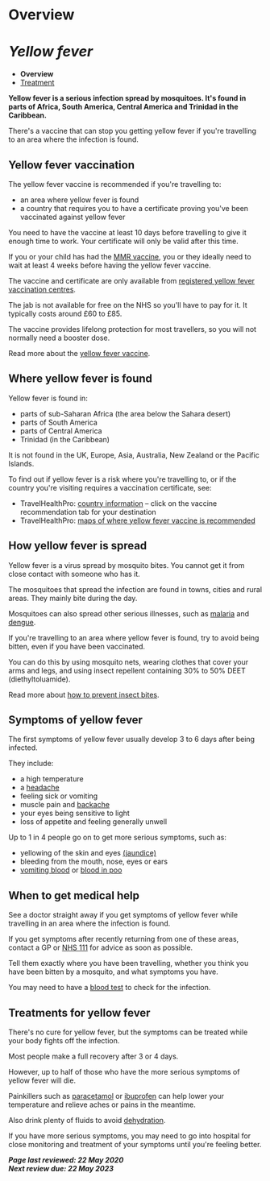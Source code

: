 # **Overview**

# *Yellow fever*

- **Overview**
- [Treatment](yellow-fever-vaccination.md)

**Yellow fever is a serious infection spread by  mosquitoes. It's found in parts of Africa, South America, Central  America and Trinidad in the Caribbean.**

There's a vaccine that can stop you getting yellow fever if you're travelling to an area where the infection is found.

## Yellow fever vaccination

The yellow fever vaccine is recommended if you're travelling to:

- an area where yellow fever is found
- a country that requires you to have a certificate proving you've been vaccinated against yellow fever

You need to have the vaccine at least 10 days before travelling to give it  enough time to work. Your certificate will only be valid after this  time.

If you or your child has had the [MMR vaccine](https://www.nhs.uk/conditions/vaccinations/mmr-vaccine/), you or they ideally need to wait at least 4 weeks before having the yellow fever vaccine.

The vaccine and certificate are only available from [registered yellow fever vaccination centres](https://nathnacyfzone.org.uk/search-centres).

The jab is not available for free on the NHS so you'll have to pay for it. It typically costs around £60 to £85.

The vaccine provides lifelong protection for most travellers, so you will not normally need a booster dose.

Read more about the [yellow fever vaccine](https://www.nhs.uk/conditions/yellow-fever/vaccination/).

## Where yellow fever is found

Yellow fever is found in:

- parts of sub-Saharan Africa (the area below the Sahara desert)
- parts of South America
- parts of Central America
- Trinidad (in the Caribbean)

It is not found in the UK, Europe, Asia, Australia, New Zealand or the Pacific Islands.

To find out if yellow fever is a risk where you're travelling to, or  if the country you're visiting requires a vaccination certificate, see:

- TravelHealthPro: [country information](https://travelhealthpro.org.uk/countries) – click on the vaccine recommendation tab for your destination
- TravelHealthPro: [maps of where yellow fever vaccine is recommended](https://nathnacyfzone.org.uk/factsheet/60/yellow-fever-maps)

## How yellow fever is spread

Yellow fever is a virus spread by mosquito bites. You cannot get it from close contact with someone who has it.

The mosquitoes that spread the infection are found in towns, cities and rural areas. They mainly bite during the day.

Mosquitoes can also spread other serious illnesses, such as [malaria](https://www.nhs.uk/conditions/malaria/) and [dengue](https://www.nhs.uk/conditions/dengue/).

If you're travelling to an area where yellow fever is found, try to avoid being bitten, even if you have been vaccinated. 

You can do this by using mosquito nets, wearing clothes that cover your  arms and legs, and using insect repellent containing 30% to 50% DEET  (diethyltoluamide).

Read more about [how to prevent insect bites](https://www.nhs.uk/conditions/insect-bites-and-stings/prevention/).

## Symptoms of yellow fever

The first symptoms of yellow fever usually develop 3 to 6 days after being infected.

They include:

- a high temperature
- a [headache](https://www.nhs.uk/conditions/headaches/)
- feeling sick or vomiting
- muscle pain and [backache](https://www.nhs.uk/conditions/back-pain/)
- your eyes being sensitive to light
- loss of appetite and feeling generally unwell

Up to 1 in 4 people go on to get more serious symptoms, such as:

- yellowing of the skin and eyes [(jaundice)](https://www.nhs.uk/conditions/jaundice/)
- bleeding from the mouth, nose, eyes or ears
- [vomiting blood](https://www.nhs.uk/conditions/vomiting-blood/) or [blood in poo](https://www.nhs.uk/conditions/bleeding-from-the-bottom-rectal-bleeding/)

## When to get medical help

See a doctor straight away if you get symptoms of yellow fever while travelling in an area where the infection is found.

If you get symptoms after recently returning from one of these areas, contact a GP or [NHS 111](https://www.nhs.uk/using-the-nhs/nhs-services/urgent-and-emergency-care/nhs-111/) for advice as soon as possible.

Tell them exactly where you have been travelling, whether you think you have been bitten by a mosquito, and what symptoms you have.

You may need to have a [blood test](https://www.nhs.uk/conditions/blood-tests/) to check for the infection.

## Treatments for yellow fever

There's no cure for yellow fever, but the symptoms can be treated while your body fights off the infection.

Most people make a full recovery after 3 or 4 days.

However, up to half of those who have the more serious symptoms of yellow fever will die.

Painkillers such as [paracetamol](https://www.nhs.uk/medicines/paracetamol-for-adults/) or [ibuprofen](https://www.nhs.uk/medicines/ibuprofen-for-adults/) can help lower your temperature and relieve aches or pains in the meantime. 

Also drink plenty of fluids to avoid [dehydration](https://www.nhs.uk/conditions/dehydration/).

If you have more serious symptoms, you may need to go into hospital for  close monitoring and treatment of your symptoms until you're feeling  better.

***Page last reviewed: 22 May 2020  
Next review due: 22 May 2023***

